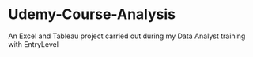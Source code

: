 # Udemy-Course-Analysis
An Excel and Tableau project carried out during my Data Analyst training with EntryLevel
